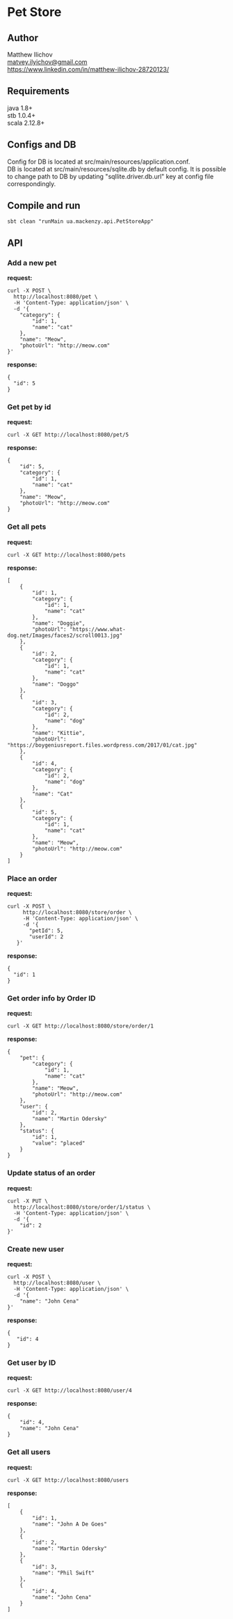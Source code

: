 # Pet Store 

## Author
Matthew Ilichov   
matvey.ilyichov@gmail.com   
https://www.linkedin.com/in/matthew-ilichov-28720123/

## Requirements
java 1.8+   
stb 1.0.4+   
scala 2.12.8+

## Configs and DB
Config for DB is located at src/main/resources/application.conf.   
DB is located at src/main/resources/sqlite.db by default config. It is possible to change path to DB by updating "sqllite.driver.db.url" key at config file correspondingly. 

## Compile and run
```
sbt clean "runMain ua.mackenzy.api.PetStoreApp"
```
## API

### Add a new pet   
**request:**
```
curl -X POST \
  http://localhost:8080/pet \
  -H 'Content-Type: application/json' \
  -d '{
    "category": {
        "id": 1,
        "name": "cat"
    },
    "name": "Meow",
    "photoUrl": "http://meow.com"
}'
```
**response:**
```
{
  "id": 5
}
```

### Get pet by id   
**request:**
```
curl -X GET http://localhost:8080/pet/5
```
**response:**
```
{
    "id": 5,
    "category": {
        "id": 1,
        "name": "cat"
    },
    "name": "Meow",
    "photoUrl": "http://meow.com"
}
```


### Get all pets   
**request:**
```
curl -X GET http://localhost:8080/pets
```
**response:**
```
[
    {
        "id": 1,
        "category": {
            "id": 1,
            "name": "cat"
        },
        "name": "Doggie",
        "photoUrl": "https://www.what-dog.net/Images/faces2/scroll0013.jpg"
    },
    {
        "id": 2,
        "category": {
            "id": 1,
            "name": "cat"
        },
        "name": "Doggo"
    },
    {
        "id": 3,
        "category": {
            "id": 2,
            "name": "dog"
        },
        "name": "Kittie",
        "photoUrl": "https://boygeniusreport.files.wordpress.com/2017/01/cat.jpg"
    },
    {
        "id": 4,
        "category": {
            "id": 2,
            "name": "dog"
        },
        "name": "Cat"
    },
    {
        "id": 5,
        "category": {
            "id": 1,
            "name": "cat"
        },
        "name": "Meow",
        "photoUrl": "http://meow.com"
    }
]
```

### Place an order   
**request:**
```
curl -X POST \
     http://localhost:8080/store/order \
     -H 'Content-Type: application/json' \
     -d '{
       "petId": 5,
       "userId": 2
   }'
```
**response:**
```
{
  "id": 1
}
```

### Get order info by Order ID   
**request:**
```
curl -X GET http://localhost:8080/store/order/1
```
**response:**
```
{
    "pet": {
        "category": {
            "id": 1,
            "name": "cat"
        },
        "name": "Meow",
        "photoUrl": "http://meow.com"
    },
    "user": {
        "id": 2,
        "name": "Martin Odersky"
    },
    "status": {
        "id": 1,
        "value": "placed"
    }
}
```

### Update status of an order   
**request:**
```
curl -X PUT \
  http://localhost:8080/store/order/1/status \
  -H 'Content-Type: application/json' \
  -d '{
    "id": 2
}'
```

### Create new user   
**request:**
```
curl -X POST \
  http://localhost:8080/user \
  -H 'Content-Type: application/json' \
  -d '{
    "name": "John Cena"
}'
```
**response:**
```
{
   "id": 4
}
```
### Get user by ID   
**request:**
```
curl -X GET http://localhost:8080/user/4 
```
**response:**
```
{
    "id": 4,
    "name": "John Cena"
}
```
### Get all users   
**request:**

```
curl -X GET http://localhost:8080/users 
```
**response:**
```
[
    {
        "id": 1,
        "name": "John A De Goes"
    },
    {
        "id": 2,
        "name": "Martin Odersky"
    },
    {
        "id": 3,
        "name": "Phil Swift"
    },
    {
        "id": 4,
        "name": "John Cena"
    }
]
```
